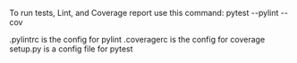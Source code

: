 To run tests, Lint, and Coverage report use this command:
pytest --pylint --cov



.pylintrc is the config for pylint .coveragerc is the config for coverage setup.py is a config file for pytest
